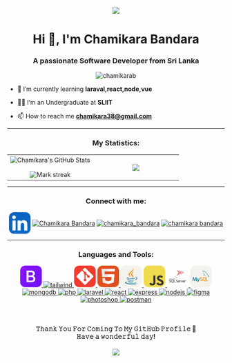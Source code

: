 <p align="center" ><img  src = "https://github.com/7oSkaaa/7oSkaaa/blob/main/Images/about_me.gif?raw=true" width = 100px></p>
<h1 align="center">Hi 👋, I'm Chamikara Bandara</h1>
<h3 align="center">A passionate Software Developer from Sri Lanka</h3>
<p align="center"> <img src="https://komarev.com/ghpvc/?username=chamikarab&label=Profile%20views&color=0e75b6&style=flat" alt="chamikarab" /> </p>

- 🌱 I’m currently learning **laraval,react,node,vue**
  
- 🧑‍🎓 I’m an Undergraduate at **SLIIT**

- 📫 How to reach me **chamikara38@gmail.com**


---

<h3 align="center">My Statistics:</h3>
<p align="center">
<table align="center">
<tr border="none">
<td width="50%" align="center">
  
  <img align="center" src="https://github-readme-stats.vercel.app/api?username=chamikara&theme=dark&show_icons=true&count_private=true&hide_border=true" alt="Chamikara's GitHub Stats" />
  <br></br>
  <img  title="🔥 Get streak stats for your profile at git.io/streak-stats" alt="Mark streak" src="https://github-readme-streak-stats.herokuapp.com/?user=chamikarab&theme=dark&hide_border=false" /> 
</td>
<td width="50%" align="center">

  <img  align="center"  src="https://github-readme-stats.anuraghazra1.vercel.app/api/top-langs/?username=chamikara&theme=dark&hide_border=false&no-bg=true&no-frame=true&langs_count=10"/>
  
  </td>
</tr>
</table>


---


<h3 align="center">Connect with me:</h3>
<p align="center">
<a href="https://www.linkedin.com/in/chamikara-bandara-aa9864211/" target="blank"><img align="center" src="https://github.com/tandpfun/skill-icons/blob/main/icons/LinkedIn.svg" alt="Chamikara Bandara" height="50" width="50" /></a>
<a href="https://facebook.com/janitha.chamikara.56/" target="blank"><img align="center" src="https://raw.githubusercontent.com/rahuldkjain/github-profile-readme-generator/master/src/images/icons/Social/facebook.svg" alt="Chamikara Bandara" height="50" width="50" /></a>
<a href="https://www.instagram.com/chamikara_bandara/" target="blank"><img align="center" src="https://www.edigitalagency.com.au/wp-content/uploads/new-Instagram-icon-png-full-colour.png" alt="chamikara_bandara" height="50" width="50" /></a>
<a href="https://x.com/Chamikara_B" target="blank"><img align="center" src="https://github.com/chamikarab/chamikarab/assets/113469394/163814ae-7bb1-479f-b216-897a9c8f469c" alt="chamikara bandara" height="50" width="50" /></a>
</p>


---


<h3 align="center">Languages and Tools:</h3>
<p align="center">
  <a href="https://getbootstrap.com" target="_blank" rel="noreferrer">
    <img src="https://github.com/tandpfun/skill-icons/blob/main/icons/Bootstrap.svg" alt="bootstrap" width="50" height="50"/>
  </a>
  <a href="https://tailwindcss.com/" target="_blank" rel="noreferrer">
    <img src="https://github.com/chamikarab/skill-icons/blob/main/icons/TailwindCSS-Light.svg" alt="tailwind" width="50" height="50"/>
  </a>
  <a href="https://git-scm.com/" target="_blank" rel="noreferrer">
    <img src="https://github.com/tandpfun/skill-icons/blob/main/icons/Git.svg" alt="git" width="50" height="50"/>
  </a>
  <a href="https://www.w3.org/html/" target="_blank" rel="noreferrer">
    <img src="https://github.com/tandpfun/skill-icons/blob/main/icons/HTML.svg" alt="html5" width="50" height="50"/>
  </a>
  <a href="https://www.java.com" target="_blank" rel="noreferrer">
    <img src="https://github.com/tandpfun/skill-icons/blob/main/icons/Java-Light.svg" alt="java" width="50" height="50"/>
  </a>
  <a href="https://developer.mozilla.org/en-US/docs/Web/JavaScript" target="_blank" rel="noreferrer">
    <img src="https://github.com/tandpfun/skill-icons/blob/main/icons/JavaScript.svg" alt="javascript" width="50" height="50"/>
  </a>
  <a href="https://www.microsoft.com/en-us/sql-server" target="_blank" rel="noreferrer">
    <img src="https://github.com/Scar1109/skill-icons/blob/Scar1109/icons/microsoftSQL.svg" alt="mssql" width="50" height="50"/>
  </a>
  <a href="https://www.mysql.com/" target="_blank" rel="noreferrer">
    <img src="https://github.com/tandpfun/skill-icons/blob/main/icons/MySQL-Light.svg" alt="mysql" width="50" height="50"/>
  </a>
  <a href="https://www.mongodb.com/" target="_blank" rel="noreferrer">
    <img src="https://github.com/chamikarab/skill-icons/blob/main/icons/MongoDB.svg" alt="mongodb" width="50" height="50"/>
  </a>
  <a href="https://www.php.net" target="_blank" rel="noreferrer">
    <img src="https://github.com/chamikarab/skill-icons/blob/main/icons/PHP-Light.svg" alt="php" width="50" height="50"/>
  </a>
  <a href="https://laravel.com/" target="_blank" rel="noreferrer">
    <img src="https://github.com/chamikarab/skill-icons/blob/main/icons/Laravel-Light.svg" alt="laravel" width="50" height="50"/>
  </a>
  <a href="https://reactjs.org/" target="_blank" rel="noreferrer">
    <img src="https://github.com/chamikarab/skill-icons/blob/main/icons/React-Light.svg" alt="react" width="50" height="50"/>
  </a>
  <a href="https://expressjs.com" target="_blank" rel="noreferrer">
    <img src="https://github.com/chamikarab/skill-icons/blob/main/icons/ExpressJS-Light.svg" alt="express" width="50" height="50"/>
  </a>
  <a href="https://nodejs.org" target="_blank" rel="noreferrer">
    <img src="https://github.com/chamikarab/skill-icons/blob/main/icons/NodeJS-Light.svg" alt="nodejs" width="50" height="50"/>
  </a>
  <a href="https://www.figma.com/" target="_blank" rel="noreferrer">
    <img src="https://github.com/chamikarab/skill-icons/blob/main/icons/Figma-Light.svg" alt="figma" width="50" height="50"/>
  </a>
  <a href="https://www.photoshop.com/en" target="_blank" rel="noreferrer">
    <img src="https://github.com/chamikarab/skill-icons/blob/main/icons/Photoshop.svg" alt="photoshop" width="50" height="50"/>
  </a>
  <a href="https://postman.com" target="_blank" rel="noreferrer">
    <img src="https://github.com/chamikarab/skill-icons/blob/main/icons/Postman.svg" alt="postman" width="50" height="50"/>
  </a>
</p>
<br>
<h4 align="center">
  𝚃𝚑𝚊𝚗𝚔 𝚈𝚘𝚞 𝙵𝚘𝚛 𝙲𝚘𝚖𝚒𝚗𝚐 𝚃𝚘 𝙼𝚢 𝙶𝚒𝚝𝙷𝚞𝚋 𝙿𝚛𝚘𝚏𝚒𝚕𝚎 🤝
  <br>𝙷𝚊𝚟𝚎 𝚊 𝚠𝚘𝚗𝚍𝚎𝚛𝚏𝚞𝚕 𝚍𝚊𝚢!
</h4>

<p align="center">
  <img src="https://capsule-render.vercel.app/api?type=waving&color=gradient&height=80&section=footer"/>
</p>


